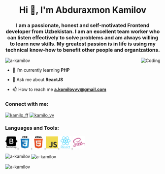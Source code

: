 <h1 align="center">Hi 👋, I'm Abduraxmon Kamilov</h1>
<h3 align="center">I am a passionate, honest and self-motivated Frontend developer from Uzbekistan. I am an excellent team worker who can listen effectively to solve problems and am always willing to learn new skills. My greatest passion is in life is using my technical know-how to benefit other people and organizations.</h3>
<img align="right" height="277" src="https://github-production-user-asset-6210df.s3.amazonaws.com/121342388/239740741-f571f878-d2c3-4284-81fd-83cccd0564bc.gif" alt="Coding">


<p align="left"> <img src="https://komarev.com/ghpvc/?username=a-kamilov&label=Profile%20views&color=0e75b6&style=flat" alt="a-kamilov" /> </p>

- 🌱 I’m currently learning **PHP**

- 💬 Ask me about **ReactJS**

- 📫 How to reach me **a.komilovvv@gmail.com**

<h3 align="left">Connect with me:</h3>
<p align="left">
<a href="https://instagram.com/kamilo_ff" target="blank"><img align="center" src="https://raw.githubusercontent.com/rahuldkjain/github-profile-readme-generator/master/src/images/icons/Social/instagram.svg" alt="kamilo_ff" height="30" width="40" /></a>
<a href="https://t.me/kamilo_vv" target="blank"><img align="center" 
src=![telegram_icon](https://github.com/a-kamilov/a-kamilov/assets/121342388/e64ef14a-4c6f-4c67-809f-5077d4a8638f) alt="kamilo_vv" height="30" width="40" /></a>
</p>


<h3 align="left">Languages and Tools:</h3>
<p align="left"> <a href="https://getbootstrap.com" target="_blank" rel="noreferrer"> <img src="https://raw.githubusercontent.com/devicons/devicon/master/icons/bootstrap/bootstrap-plain-wordmark.svg" alt="bootstrap" width="40" height="40"/> </a> <a href="https://www.w3schools.com/css/" target="_blank" rel="noreferrer"> <img src="https://raw.githubusercontent.com/devicons/devicon/master/icons/css3/css3-original-wordmark.svg" alt="css3" width="40" height="40"/> </a> <a href="https://www.w3.org/html/" target="_blank" rel="noreferrer"> <img src="https://raw.githubusercontent.com/devicons/devicon/master/icons/html5/html5-original-wordmark.svg" alt="html5" width="40" height="40"/> </a> <a href="https://developer.mozilla.org/en-US/docs/Web/JavaScript" target="_blank" rel="noreferrer"> <img src="https://raw.githubusercontent.com/devicons/devicon/master/icons/javascript/javascript-original.svg" alt="javascript" width="40" height="40"/> </a> <a href="https://reactjs.org/" target="_blank" rel="noreferrer"> <img src="https://raw.githubusercontent.com/devicons/devicon/master/icons/react/react-original-wordmark.svg" alt="react" width="40" height="40"/> </a> <a href="https://sass-lang.com" target="_blank" rel="noreferrer"> <img src="https://raw.githubusercontent.com/devicons/devicon/master/icons/sass/sass-original.svg" alt="sass" width="40" height="40"/> </a> </p>

<p><img align="left" src="https://github-readme-stats.vercel.app/api/top-langs?username=a-kamilov&show_icons=true&locale=en&layout=compact" alt="a-kamilov" /></p>

<p>&nbsp;<img align="center" src="https://github-readme-stats.vercel.app/api?username=a-kamilov&show_icons=true&locale=en" alt="a-kamilov" /></p>

<p><img align="center" src="https://github-readme-streak-stats.herokuapp.com/?user=a-kamilov&" alt="a-kamilov" /></p>
